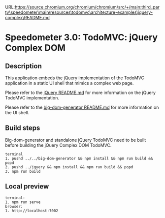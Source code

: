 URL:https://source.chromium.org/chromium/chromium/src/+/main:third_party\speedometer\main\resources\todomvc\architecture-examples\jquery-complex\README.md
# Speedometer 3.0: TodoMVC: jQuery Complex DOM

## Description

This application embeds the jQuery implementation of the TodoMVC application in a static UI shell that mimics a complex web page.

Please refer to the [jQuery README.md](../jquery/README.md) for more information on the jQuery TodoMVC implementation.

Please refer to the [big-dom-generator README.md](../../big-dom-generator/README.md) for more information on the UI shell.

## Build steps

Big-dom-generator and standalone jQuery TodoMVC need to be built before building the jQuery Complex DOM TodoMVC.

```
terminal
1. pushd ../../big-dom-generator && npm install && npm run build && popd
2. pushd ../jquery && npm install && npm run build && popd
3. npm run build
```

## Local preview

```
terminal:
1. npm run serve
browser:
1. http://localhost:7002
```
